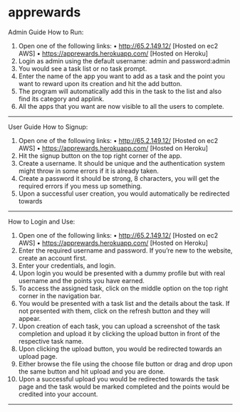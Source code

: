 # apprewards
Admin Guide 
How to Run:

1.	Open one of the following links:
	•	http://65.2.149.12/   [Hosted on ec2 AWS]
	•	https://apprewards.herokuapp.com/  [Hosted on Heroku]
2.	Login as admin using the default username: admin and password:admin
3.	You would see a task list or no task prompt. 
4.	Enter the name of the app you want to add as a task and the point you want to reward upon its creation and hit the add button. 
5.	The program will automatically add this in the task to the list and also find its category and applink.
6.	All the apps that you want are now visible to all the users to complete.

-------------------------------------------------------------------------------------------------------------------------------------------------------------

User Guide 
How to Signup:

1.	Open one of the following links:
	•	http://65.2.149.12/   [Hosted on ec2 AWS]
	•	https://apprewards.herokuapp.com/  [Hosted on Heroku]
2.	Hit the signup button on the top right corner of the app.
3.	Create a username. It should be unique and the authentication system might throw in some errors if it is already taken.
4.	Create a password it should be strong, 8 characters, you will get the required errors if you mess up something.
5.	Upon a successful user creation, you would automatically be redirected towards 

-------------------------------------------------------------------------------------------------------------------------------------------------------------

How to Login and Use:

1.	Open one of the following links:
	•	http://65.2.149.12/   [Hosted on ec2 AWS]
	•	https://apprewards.herokuapp.com/  [Hosted on Heroku]
2.	Enter the required username and password. If you’re new to the website, create an account first.
3.	Enter your credentials, and login.
4.	Upon login you would be presented with a dummy profile but with real username and the points you have earned. 
5.	To access the assigned task, click on the middle option on the top right corner in the navigation bar.
6.	You would be presented with a task list and the details about the task. If not presented with them, click on the refresh button and they will appear.
7.	Upon creation of each task, you can upload a screenshot of the task completion and upload it by clicking the upload button in front of the respective task name.
8.	Upon clicking the upload button, you would be redirected towards an upload page.
9.	Either browse the file using the choose file button or drag and drop upon the same button and hit upload and you are done. 
10.	Upon a successful upload you would be redirected towards the task page and the task would be marked completed and the points would be credited into your account.

-------------------------------------------------------------------------------------------------------------------------------------------------------------
